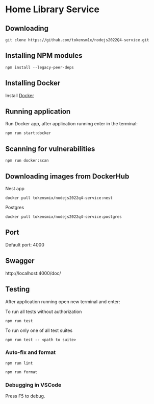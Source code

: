 # Home Library Service

## Downloading

```
git clone https://github.com/tokensm1x/nodejs2022Q4-service.git
```

## Installing NPM modules

```
npm install --legacy-peer-deps 
```

## Installing Docker

Install [Docker](https://docs.docker.com/engine/install/)

## Running application

Run Docker app, after application running enter in the terminal:

```
npm run start:docker
```

## Scanning for vulnerabilities

```
npm run docker:scan
```

## Downloading images from DockerHub

Nest app
```
docker pull tokensmix/nodejs2022q4-service:nest
```
Postgres
```
docker pull tokensmix/nodejs2022q4-service:postgres
```

## Port

Default port: 4000

## Swagger

http://localhost:4000/doc/

## Testing

After application running open new terminal and enter:

To run all tests without authorization

```
npm run test
```

To run only one of all test suites

```
npm run test -- <path to suite>
```

### Auto-fix and format

```
npm run lint
```

```
npm run format
```

### Debugging in VSCode

Press <kbd>F5</kbd> to debug.
